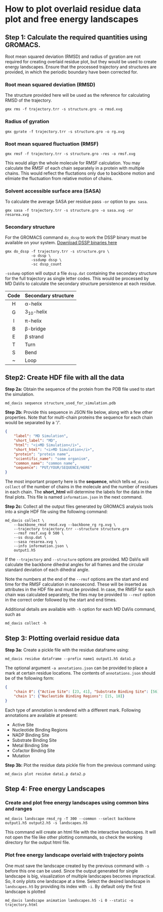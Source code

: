 # How to plot overlaid residue data plot and free energy landscapes
## Step 1: Calculate the required quantities using GROMACS.
Root mean squared deviation (RMSD) and radius of gyration are not required for creating overlaid residue plot, but they would be used to create energy landscapes. Ensure that the processed trajectory and structures are provided, in which the periodic boundary have been corrected for.
### Root mean squared deviation (RMSD)
The structure provided here will be used as the reference for calculating RMSD of the trajectory.
```shell
gmx rms -f trajectory.trr -s structure.gro -o rmsd.xvg
```
### Radius of gyration
```shell
gmx gyrate -f trajectory.trr -s structure.gro -o rg.xvg
```
### Root mean squared fluctuation (RMSF)
```shell
gmx rmsf -f trajectory.trr -s structure.gro -res -o rmsf.xvg
```
This would align the whole molecule for RMSF calculation. You may calculate the RMSF of each chain separately in a protein with multiple chains. This would reflect the fluctations only due to backbone motion and elimiate the fluctuation from relative motion of chains.

### Solvent accessible surface area (SASA)
To calculate the average SASA per residue pass `-or` option to `gmx sasa`.
```shell
gmx sasa -f trajectory.trr -s structure.gro -o sasa.xvg -or resarea.xvg
```

### Secondary structure
For the GROMACS command `do_dssp` to work the DSSP binary must be available on your system.
[Download DSSP binaries here](ftp://ftp.cmbi.ru.nl/pub/software/dssp/)
```shell
gmx do_dssp -f trajectory.trr -s structure.gro \
            -o dssp \
            -ssdump dssp \
            -sc dssp_count
```
`-ssdump` option will output a file `dssp.dat` containing the secondary structure for the full trajectory as single letter codes. This would be processed by MD&nbsp;DaVis to calculate the secondary structure persistence at each residue.

| Code | Secondary structure  |
|:----:|:---------------------|
| H    | α-helix              |
| G    | 3<sub>10</sub>-helix |
| I    | π-helix              |
| B    | β-bridge             |
| E    | β strand             |
| T    | Turn                 |
| S    | Bend                 |
| ~    | Loop                 |

## Step2: Create HDF file with all the data

**Step 2a:** Obtain the sequence of the protein from the PDB file used to start the simulation.
```shell
md_davis sequence structure_used_for_simulation.pdb
```

**Step 2b:** Provide this sequence in JSON file below, along with a few other properties. Note that for multi-chain proteins the sequence for each chain would be separated by a '/'.

```json
{
    "label": "MD Simulation",
    "short_label": "MD",
    "html": "<i>MD Simulation</i>",
    "short_html": "<i>MD Simulation</i>",
    "protein": "protein name",
    "scientific_name": "some organism",
    "common_name": "common name",
    "sequence": "PUT/YOUR/SEQUENCE/HERE"
}
```
The most important property here is the **sequence**, which tells `md_davis collect` of the number of chains in the molecule and the number of residues in each chain. The **short_html** will determine the labels for the data in the final plots. This file is named `information.json` in the next command.

**Step 2c:** Collect all the output files generated by GROMACS analysis tools into a single HDF file using the following command:

```shell
md_davis collect \
    --backbone_rmsd rmsd.xvg --backbone_rg rg.xvg \
    --trajectory trajectory.trr --structure structure.gro
    --rmsf rmsf.xvg 0 500 \
    --ss dssp.dat \
    --sasa resarea.xvg \
    --info information.json \
    output1.h5
```
If the `--trajectory` and `--structure` options are provided. MD&nbsp;DaVis will calculate the backbone dihedral angles for all frames and the circular standard deviation of each dihedral angle.

Note the numbers at the end of the `--rmsf` options are the start and end time for the RMSF calculation in nanosecond. These will be inserted as attributes in the HDF file and must be provided. In case, the RMSF for each chain was calculated separately, the files may be provided to `--rmsf` option in the correct order followed by the start and end times.

Additional details are available with `-h` option for each MD&nbsp;DaVis command, such as
```shell
md_davis collect -h
```

## Step 3: Plotting overlaid residue data
**Step 3a:** Create a pickle file with the residue dataframe using:
```shell
md_davis residue dataframe --prefix name1 output1.h5 data1.p
```
The optional argument `-a annotations.json` can be provided to place a mark at certain residue locations. The contents of `annotations.json` should be of the following form:
```json
{
    "chain 0": {"Active Site": [23, 41], "Substrate Binding Site": [56]},
    "chain 1": {"Nucleotide Binding Regions": [15, 18]}
}
```
Each type of annotation is rendered with a different mark. Following annotations are available at present:
* Active Site
* Nucleotide Binding Regions
* NADP Binding Site
* Substrate Binding Site
* Metal Binding Site
* Cofactor Binding Site
* Mutation

<!--
**Step 3b:** If your proteins are of different lengths and you need the peaks to be aligned, create a JSON file as shown below.
```json
{
    "alignment": "path/to/alignment_file.clustal_num",
    "locations": {
        "name1": "name1_residue_wise_data.p",
        "name2": "name2_residue_wise_data.p",
        "name3": "name3_residue_wise_data.p"
    },
    "output": "acylphosphatase_residue_wise_data_aligned.p"
}
```

The contents of the alignment file, `alignment_file.clustal_num` must be in CLUSTAL format; for example
```
CLUSTAL O(1.2.4) multiple sequence alignment

name1      --STARPLKSVDYEVFGRVQGVCFRMYAEDEARKIGVVGWVKNTSKGTVTGQVQGPEEKV	58
name2      --------PRLVALVKGRVQGVGYRAFAQKKALELGLSGYAENLPDGRVEVVAEGPKEAL	52
name3      ---VAKQIFALDFEIFGRVQGVFFRKHTSHEAKRLGVRGWCMNTRDGTVKGQLEAPMMNL	57
                        : *:**** :*  .  :. .  : *:  *   * *     .    :

name1      NSMKSWLSKVGSPSSRIDRTNFSNEKTISKLEYSNFSVRY	98
name2      ELFLHHLKQ--GPRLARVEAVEVQWGEE--AGLKGFHVY-	87
name3      MEMKHWLENNRIPNAKVSKAEFSQIQEIEDYTFTSFDIKH	97
            :   :     *          :           * :
``` -->

**Step 3b:** Plot the residue data pickle file from the previous command using:
```shell
md_davis plot residue data1.p data2.p
```
## Step 4: Free energy Landscapes

### Create and plot free energy landscapes using common bins and ranges
```shell
md_davis landscape rmsd_rg -T 300 --common --select backbone output1.h5 output2.h5 -s landscapes.h5
```
This command will create an html file with the interactive landscapes. It will not open the file like other plotting commands, so check the working directory for the output html file.
### Plot free energy landscape overlaid with trajectory points
One must save the landscape created by the previous command with `-s` before this one can be used. Since the output generated for single landscape is big, visualization of multiple landscapes becomes impractical. So, it only plots one landscape at a time. Select the desired landscape in `landscapes.h5` by providing its index with `-i`. By default only the first landscape is plotted

```shell
md_davis landscape animation landscapes.h5 -i 0 --static -o trajectory.html
```
